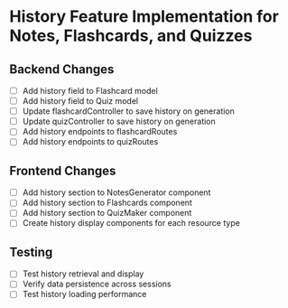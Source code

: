 # History Feature Implementation for Notes, Flashcards, and Quizzes

## Backend Changes
- [ ] Add history field to Flashcard model
- [ ] Add history field to Quiz model
- [ ] Update flashcardController to save history on generation
- [ ] Update quizController to save history on generation
- [ ] Add history endpoints to flashcardRoutes
- [ ] Add history endpoints to quizRoutes

## Frontend Changes
- [ ] Add history section to NotesGenerator component
- [ ] Add history section to Flashcards component
- [ ] Add history section to QuizMaker component
- [ ] Create history display components for each resource type

## Testing
- [ ] Test history retrieval and display
- [ ] Verify data persistence across sessions
- [ ] Test history loading performance
